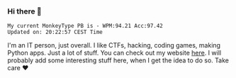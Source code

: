 ### Hi there 👋
<!-- PB START -->
```
My current MonkeyType PB is - WPM:94.21 Acc:97.42
Updated on: 20:22:57 CEST Time
```
<!-- PB END -->
I'm an IT person, just overall. I like CTFs, hacking, coding games, making Python apps. Just a lot of stuff.
You can check out my website [here](https://skill3472.github.io/).
I will probably add some interesting stuff here, when I get the idea to do so. Take care ❤️
